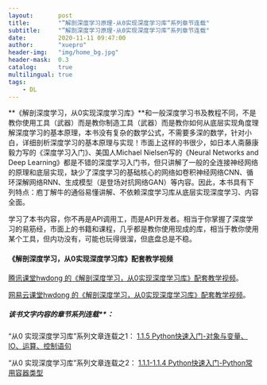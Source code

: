 ```yaml
---
layout:       post
title:        "”解剖深度学习原理-从0实现深度学习库“系列章节连载"
subtitle:     "”解剖深度学习原理-从0实现深度学习库“系列章节连载"
date:         2020-11-11 09:47:00
author:       "xuepro"
header-img:   "img/home_bg.jpg"
header-mask:  0.3
catalog:      true
multilingual: true
tags:
    - DL
---
```


**《解剖深度学习，从0实现深度学习库》**和一般深度学习书及教程不同，不是教你使用工具（武器）而是教你制造工具（武器）而是教你如何从底层实现角度理解深度学习的基本原理，本书没有复杂的数学公式，不需要多深的数学，针对小白，详细剖析深度学习的基本原理与实现！市面上这样的书很少，如日本人斋藤康毅力写的《深度学习入门》、美国人Michael Nielsen写的《Neural Networks and Deep Learning》都是不错的深度学习入门书，但只讲解了一般的全连接神经网络的原理和底层实现，缺少了深度学习的基础核心的网络如卷积神经网络CNN、循环深解网络RNN、生成模型（是登场对抗网络GAN）等内容。因此，本书具有下列特点：庖丁解牛的通俗易懂讲解、不依赖深度学习库从底层实现深度学习、内容全面。

学习了本书内容，你不再是API调用工，而是API开发者。相当于你掌握了深度学习的易筋经，市面上的书籍和课程，几乎都是教你使用现成的库，相当于教你使用某个工具，但内功没有，可能也玩得很溜，但底盘总是不稳。

#### 《解剖深度学习，从0实现深度学习库》配套教学视频

[腾讯课堂hwdong 的《解剖深度学习，从0实现深度学习库》配套教学视频](https://ke.qq.com/course/2996033?tuin=ac5537fd)。

[网易云课堂hwdong 的《解剖深度学习，从0实现深度学习库》配套教学视频](https://study.163.com/course/courseMain.htm?courseId=1210746801&share=2&shareId=400000000236023)。



##### 该书文字内容的章节系列连载**：

“从0 实现深度学习库”系列文章连载之1：
[1.1.5 Python快速入门-对象与变量、IO、运算、控制语句](https://www.jianshu.com/p/c228c746daae)


“从0 实现深度学习库”系列文章连载之2：
[1.1.1-1.1.4 Python快速入门-Python常用容器类型](https://www.jianshu.com/p/160224b94529)
